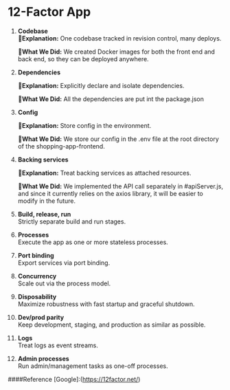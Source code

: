 # 12-Factor App

1. **Codebase**  
   🌟**Explanation:**
   One codebase tracked in revision control, many deploys.
   
   :rocket:**What We Did:**
   We created Docker images for both the front end and back end, so they can be deployed anywhere.


2. **Dependencies**

   🌟**Explanation:**
   Explicitly declare and isolate dependencies.
 
   :rocket:**What We Did:**
   All the dependencies are put int the package.json

3. **Config**  

   🌟**Explanation:**
   Store config in the environment.

   :rocket:**What We Did:**
   We store our config in the .env file at the root directory of the shopping-app-frontend.

4. **Backing services**
   
   🌟**Explanation:** 
   Treat backing services as attached resources.
   
   :rocket:**What We Did:**
   We implemented the API call separately in #apiServer.js, and since it currently relies on the axios library, it will be easier to modify in the future.

7. **Build, release, run**  
   Strictly separate build and run stages.

8. **Processes**  
   Execute the app as one or more stateless processes.

9. **Port binding**  
   Export services via port binding.

10. **Concurrency**  
   Scale out via the process model.

11. **Disposability**  
   Maximize robustness with fast startup and graceful shutdown.

12. **Dev/prod parity**  
    Keep development, staging, and production as similar as possible.

13. **Logs**  
    Treat logs as event streams.

14. **Admin processes**  
    Run admin/management tasks as one-off processes.

####Reference
[Google]:(https://12factor.net/)
